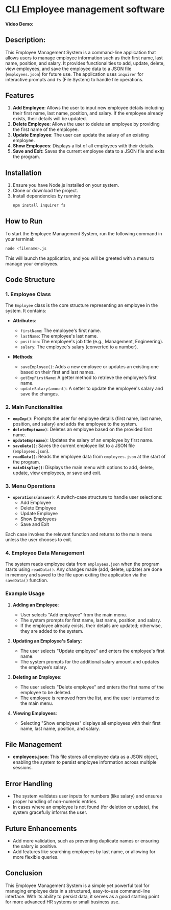 # CLI Employee management software
#### Video Demo:  <URL HERE>
## Description:

This Employee Management System is a command-line application that allows users to manage employee information such as their first name, last name, position, and salary. It provides functionalities to add, update, delete, view employees, and save the employee data to a JSON file (`employees.json`) for future use. The application uses `inquirer` for interactive prompts and `fs` (File System) to handle file operations.

## Features

1. **Add Employee**: Allows the user to input new employee details including their first name, last name, position, and salary. If the employee already exists, their details will be updated.
2. **Delete Employee**: Allows the user to delete an employee by providing the first name of the employee.
3. **Update Employee**: The user can update the salary of an existing employee.
4. **Show Employees**: Displays a list of all employees with their details.
5. **Save and Exit**: Saves the current employee data to a JSON file and exits the program.

## Installation

1. Ensure you have Node.js installed on your system.
2. Clone or download the project.
3. Install dependencies by running:
   ```bash
   npm install inquirer fs
   ```

## How to Run

To start the Employee Management System, run the following command in your terminal:

```bash
node <filename>.js
```

This will launch the application, and you will be greeted with a menu to manage your employees.

## Code Structure

### 1. **Employee Class**

The `Employee` class is the core structure representing an employee in the system. It contains:

- **Attributes**:
  - `firstName`: The employee's first name.
  - `lastName`: The employee's last name.
  - `position`: The employee's job title (e.g., Management, Engineering).
  - `salary`: The employee's salary (converted to a number).
  
- **Methods**:
  - `saveEmployee()`: Adds a new employee or updates an existing one based on their first and last names.
  - `getEmpFirstName`: A getter method to retrieve the employee’s first name.
  - `updateSalary(amount)`: A setter to update the employee's salary and save the changes.

### 2. **Main Functionalities**

- **`empInp()`**: Prompts the user for employee details (first name, last name, position, and salary) and adds the employee to the system.
- **`deleteEmp(name)`**: Deletes an employee based on the provided first name.
- **`updateEmp(name)`**: Updates the salary of an employee by first name.
- **`saveData()`**: Saves the current employee list to a JSON file (`employees.json`).
- **`readData()`**: Reads the employee data from `employees.json` at the start of the program.
- **`mainDisplay()`**: Displays the main menu with options to add, delete, update, view employees, or save and exit.

### 3. **Menu Operations**

- **`operations(answer)`**: A switch-case structure to handle user selections:
  - Add Employee
  - Delete Employee
  - Update Employee
  - Show Employees
  - Save and Exit

Each case invokes the relevant function and returns to the main menu unless the user chooses to exit.

### 4. **Employee Data Management**

The system reads employee data from `employees.json` when the program starts using `readData()`. Any changes made (add, delete, update) are done in memory and saved to the file upon exiting the application via the `saveData()` function.

### Example Usage

1. **Adding an Employee**:
   - User selects "Add employee" from the main menu.
   - The system prompts for first name, last name, position, and salary.
   - If the employee already exists, their details are updated; otherwise, they are added to the system.

2. **Updating an Employee's Salary**:
   - The user selects "Update employee" and enters the employee's first name.
   - The system prompts for the additional salary amount and updates the employee’s salary.

3. **Deleting an Employee**:
   - The user selects "Delete employee" and enters the first name of the employee to be deleted.
   - The employee is removed from the list, and the user is returned to the main menu.

4. **Viewing Employees**:
   - Selecting "Show employees" displays all employees with their first name, last name, position, and salary.

## File Management

- **employees.json**: This file stores all employee data as a JSON object, enabling the system to persist employee information across multiple sessions.

## Error Handling

- The system validates user inputs for numbers (like salary) and ensures proper handling of non-numeric entries.
- In cases where an employee is not found (for deletion or update), the system gracefully informs the user.

## Future Enhancements

- Add more validation, such as preventing duplicate names or ensuring the salary is positive.
- Add features like searching employees by last name, or allowing for more flexible queries.

## Conclusion

This Employee Management System is a simple yet powerful tool for managing employee data in a structured, easy-to-use command-line interface. With its ability to persist data, it serves as a good starting point for more advanced HR systems or small business use.